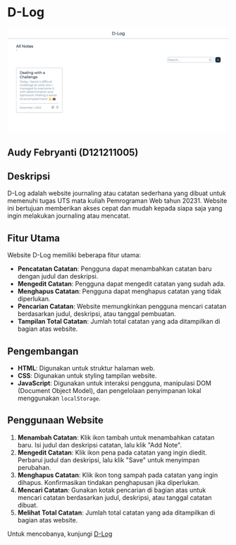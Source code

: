 # D-Log

![D-Log](screencapture-audyfebryantii-github-io-D-Log-WebProject-2023-11-02-09_19_57.png)


## Audy Febryanti (D121211005)

## Deskripsi

D-Log adalah website journaling atau catatan sederhana yang dibuat untuk memenuhi tugas UTS mata kuliah Pemrograman Web tahun 20231. Website ini bertujuan memberikan akses cepat dan mudah kepada siapa saja yang ingin melakukan journaling atau mencatat. 

## Fitur Utama

Website D-Log memiliki beberapa fitur utama:

- **Pencatatan Catatan**: Pengguna dapat menambahkan catatan baru dengan judul dan deskripsi.
- **Mengedit Catatan**: Pengguna dapat mengedit catatan yang sudah ada.
- **Menghapus Catatan**: Pengguna dapat menghapus catatan yang tidak diperlukan.
- **Pencarian Catatan**: Website memungkinkan pengguna mencari catatan berdasarkan judul, deskripsi, atau tanggal pembuatan.
- **Tampilan Total Catatan**: Jumlah total catatan yang ada ditampilkan di bagian atas website.

## Pengembangan

- **HTML**: Digunakan untuk struktur halaman web.
- **CSS**: Digunakan untuk styling tampilan website.
- **JavaScript**: Digunakan untuk interaksi pengguna, manipulasi DOM (Document Object Model), dan pengelolaan penyimpanan lokal menggunakan `localStorage`.

## Penggunaan Website

1. **Menambah Catatan**: Klik ikon tambah untuk menambahkan catatan baru. Isi judul dan deskripsi catatan, lalu klik "Add Note".
2. **Mengedit Catatan**: Klik ikon pena pada catatan yang ingin diedit. Perbarui judul dan deskripsi, lalu klik "Save" untuk menyimpan perubahan.
3. **Menghapus Catatan**: Klik ikon tong sampah pada catatan yang ingin dihapus. Konfirmasikan tindakan penghapusan jika diperlukan.
4. **Mencari Catatan**: Gunakan kotak pencarian di bagian atas untuk mencari catatan berdasarkan judul, deskripsi, atau tanggal catatan dibuat.
5. **Melihat Total Catatan**: Jumlah total catatan yang ada ditampilkan di bagian atas website.

Untuk mencobanya, kunjungi [D-Log](https://audyfebryantii.github.io/D-Log-WebProject/)